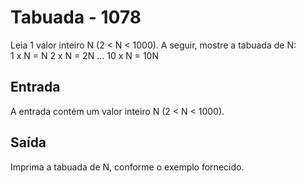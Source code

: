# Tabuada - 1078

Leia 1 valor inteiro N (2 < N < 1000). A seguir, mostre a tabuada de N:      
1 x N = N      2 x N = 2N        ...       10 x N = 10N

## Entrada
A entrada contém um valor inteiro N (2 < N < 1000).

## Saída
Imprima a tabuada de N, conforme o exemplo fornecido.